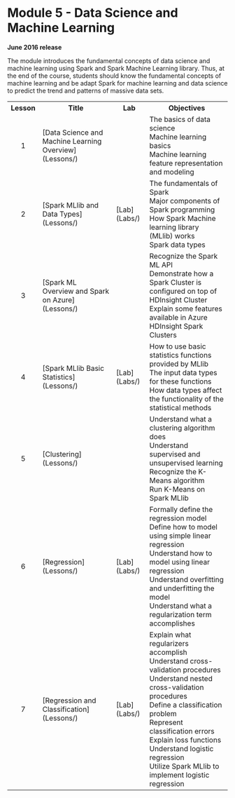 <html lang="en">
   <head>
      <meta charset="utf-8">
      <meta http-equiv="X-UA-Compatible" content="IE=edge">
      <meta name="viewport" content="width=device-width, initial-scale=1">
	    <link rel="stylesheet" href="style.css">
   </head>
   <body id="home">
      <div class="container">
         <div class="jumbotron">
            <h1>Module 5 - Data Science and Machine Learning</h1>
            <p><b>June 2016 release</b></p>
            <p>The module introduces the fundamental concepts of data science and machine learning using Spark and Spark Machine Learning library. Thus, at the end of the course, students should know the fundamental concepts of machine learning and be adapt Spark for machine learning and data science to predict the trend and patterns of massive data sets.</p>
         </div>
      </div>
      <div class="panel-body">
               <table class="table table-bordered table-hover">
                  <col>
                  <col>
                  <col>
                  <tr>
                     <th>Lesson</th>
                     <th align="center">Title</th>
                     <th>Lab</th>
                     <th>Objectives</th>
                  </tr>
                  <tr>
                     <td align="center">1</td>
                     <td>[Data Science and Machine Learning Overview](Lessons/)</td>
                     <td></td>
                     <td>The basics of data science<br>
			 Machine learning basics<br>
			 Machine learning feature representation and modeling
		     </td>
                  </tr>
                  <tr>
                     <td align="center">2</td>
                     <td>[Spark MLlib and Data Types](Lessons/)</td>
                     <td>[Lab](Labs/)</td>
                     <td>The fundamentals of Spark<br>
			 Major components of Spark programming<br>
			 How Spark Machine learning library (MLlib) works<br>
			 Spark data types
                     </td>
                  </tr>
                  <tr>
                     <td align="center">3</td>
                     <td>[Spark ML Overview and Spark on Azure](Lessons/)</td>
                     <td></td>
                     <td>Recognize the Spark ML API<br>
			 Demonstrate how a Spark Cluster is configured on top of HDInsight Cluster<br>
			 Explain some features available in Azure HDInsight Spark Clusters
                     </td>
                  </tr>
                  <tr>
                     <td align="center">4</td>
                     <td>[Spark MLlib Basic Statistics](Lessons/)</td>
                     <td>[Lab](Labs/)</td>
                     <td>How to use basic statistics functions provided by MLlib<br>
			 The input data types for these functions<br>
			 How data types affect the functionality of the statistical methods
                     </td>
                  </tr>
                  <tr>
                     <td align="center">5</td>
                     <td>[Clustering](Lessons/)</td>
                     <td></td>
                     <td>Understand what a clustering algorithm does<br>
			 Understand supervised and unsupervised learning<br>
			 Recognize the K-Means algorithm<br>
			 Run K-Means on Spark MLlib
                     </td>
                  </tr>
                  <tr>
                     <td align="center">6</td>
                     <td>[Regression](Lessons/)</td>
                     <td>[Lab](Labs/)</td>
                     <td>Formally define the regression model<br>
			 Define how to model using simple linear regression<br>
			 Understand how to model using linear regression<br>
			 Understand overfitting and underfitting the model<br>
			 Understand what a regularization term accomplishes
                     </td>
                  </tr>
                  <tr>
                     <td align="center">7</td>
                     <td>[Regression and Classification](Lessons/)</td>
                     <td>[Lab](Labs/)</td>
                     <td>Explain what regularizers accomplish<br>
			 Understand cross-validation procedures<br>
			 Understand nested cross-validation procedures<br>
			 Define a classification problem<br>
			 Represent classification errors<br>
			 Explain loss functions<br>
			 Understand logistic regression<br>
			 Utilize Spark MLlib to implement logistic regression
                     </td>
                  </tr>
            </table>
        </div>
     </body>
</html>
